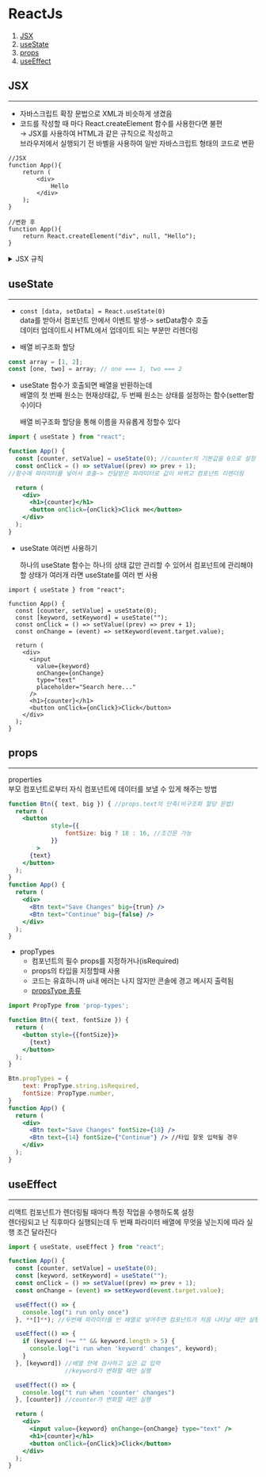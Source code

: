 # ReactJs
1. [JSX](##-JSX)
2. [useState](##-useState)
3. [props](##-props)
4. [useEffect](##-useEffect)


## JSX
---

- 자바스크립트 확장 문법으로 XML과 비슷하게 생겼음
- 코드를 작성할 때 마다 React.createElement 함수를 사용한다면 불편   
→ JSX를 사용하여 HTML과 같은 규칙으로 작성하고  
브라우저에서 실행되기 전 바벨을 사용하여 일반 자바스크립트 형태의 코드로 변환 

```JSX
//JSX
function App(){
	return (
		<div>
			Hello
		</div>
	);
}

//변환 후
function App(){
	return React.createElement("div", null, "Hello");
}
```

<details>
<summary>JSX 규칙</summary>
<div markdown="1">

- 감싸인 요소    

    컴포넌트 내부는 하나의 DOM트리 구조로 이루어져야한다   
    → 컴포넌트 변화를 감지해 낼 때 효율적으로 비교할 수 있다
    
    ```JSX
    // 에러
    function App(){
    	return(
    		<h1>Hello</h1>
    		<h2>Hihi</h2>
    	);
    }
    
    // 성공
    function App(){
    	return(
    		<div>
    			<h1>Hello</h1>
    			<h2>Hihi</h2>
    		</div>
    	);
    }
    ```

- 태그 닫기
    
    ```JSX
    function App(){
    	return (
    		<div>
    			<input type="text />
    		</div>
    	);
    }
    ```
    

- 주석
    
    `{/* */}` 형식 사용
    
- JavaScript 표현

    자바스크립트 표현식을 작성하려면 JSX 내부에 `{ }` 사용
    
    ```jsx
    function App(){
    	const name = "youn";
    	return(
    		<div>
    			<h1>Hello {name}</h1>
    		</div>
    	);
    }
    
    export default App;
    ```

- 조건문
    
    JSX 내부의 JS표현식에서 if문 사용할 수 없다   
    { }안에 삼항 연산자와 AND연산자 사용
    
    ```jsx
    function App(){
    	const name = "youn";
    	return(
    		<div>
    			{name === 'youn' ? (
    				<h1>true</h1>
    			) : (
    				<h1>false</h1>
    			)}
    		</div>
    	);
    }
    
    function App(){
    	const name = "youn";
    	return(
    		<div>
    			{name === 'youn' && <h1>true</h1>} //false일땐 null
    		</div>
    	);
    }
    ```
    
- style
    
    인라인 방식(스타일 객체니까 중괄호 두번 `{{ }}`)   
    카멜 표기법으로 작성
    
    ```jsx
    function App(){
    	return (
    		<div
    			style={{
    				backgroundColor: "tomato",
    				color: "white",
    				fontSize: "20px"
    			}}
    		>
    			Hello
    		</div>;
    	);
    }
    
    //style 객체 미리 선언
    function App(){
    	const style = {
    		backgroundColor: "tomato",
    		color: "white",
    		fontSize: "20px"
    	};
    	return <div style={style}>Hello</div>;
    }
    ```

- class → className

    ```JSX
    function App(){
      return <div className="title">Hello</div>;
    }
    ```

</div>
</details>

## useState
---

- `const [data, setData] = React.useState(0)`   
data를 받아서 컴포넌트 안에서 이벤트 발생-> setData함수 호출   
데이터 업데이트시 HTML에서 업데이트 되는 부분만 리렌더링

- 배열 비구조화 할당

```jsx
const array = [1, 2];
const [one, two] = array; // one === 1, two === 2
```

- useState 함수가 호출되면 배열을 반환하는데   
배열의 첫 번째 원소는 현재상태값, 두 번째 원소는 상태를 설정하는 함수(setter함수)이다

  배열 비구조화 할당을 통해 이름을 자유롭게 정할수 있다

```jsx
import { useState } from "react";

function App() {
  const [counter, setValue] = useState(0); //counter의 기본값을 0으로 설정
  const onClick = () => setValue((prev) => prev + 1);
//함수에 파라미터를 넣어서 호출-> 전달받은 파라미터로 값이 바뀌고 컴포넌트 리렌더링

  return (
    <div>
      <h1>{counter}</h1>
      <button onClick={onClick}>Click me</button>
    </div>
  );
}
```

- useState 여러번 사용하기
    
    하나의 useState 함수는 하나의 상태 값만 관리할 수 있어서 컴포넌트에 관리해야 할 상태가 여러개 라면 useState를 여러 번 사용

```JSX
import { useState } from "react";

function App() {
  const [counter, setValue] = useState(0);
  const [keyword, setKeyword] = useState("");
  const onClick = () => setValue((prev) => prev + 1);
  const onChange = (event) => setKeyword(event.target.value);

  return (
    <div>
      <input
        value={keyword}
        onChange={onChange}
        type="text"
        placeholder="Search here..."
      />
      <h1>{counter}</h1>
      <button onClick={onClick}>Click</button>
    </div>
  );
}
```

## props
---

properties   
부모 컴포넌트로부터 자식 컴포넌트에 데이터를 보낼 수 있게 해주는 방법

```jsx
function Btn({ text, big }) { //props.text의 단축(비구조화 할당 문법)
  return (
    <button
			style={{
				fontSize: big ? 18 : 16, //조건문 가능
			}}
		>
      {text}
    </button>
  );
}
function App() {
  return (
    <div>
      <Btn text="Save Changes" big={trun} />
      <Btn text="Continue" big={false} />
    </div>
  );
}
```

- propTypes
    - 컴포넌트의 필수 props를 지정하거나(isRequired)
    - props의 타입을 지정할때 사용
    - 코드는 유효하니까 ui내 에러는 나지 않지만 콘솔에 경고 메시지 출력됨
    - [propsType 종류](https://ko.legacy.reactjs.org/docs/typechecking-with-proptypes.html)

```jsx
import PropType from 'prop-types';

function Btn({ text, fontSize }) {
  return (
    <button style={{fontSize}}>
      {text}
    </button>
  );
}

Btn.propTypes = {
	text: PropType.string.isRequired,
	fontSize: PropType.number,
}
function App() {
  return (
    <div>
      <Btn text="Save Changes" fontSize={18} />
      <Btn text={14} fontSize={"Continue"} /> //타입 잘못 입력될 경우
    </div>
  );
}
```

## useEffect
---

리액트 컴포넌트가 렌더링될 때마다 특정 작업을 수행하도록 설정   
렌더링되고 난 직후마다 실행되는데 두 번째 파라미터 배열에 무엇을 넣는지에 따라 실행 조건 달라진다

```jsx
import { useState, useEffect } from "react";

function App() {
  const [counter, setValue] = useState(0);
  const [keyword, setKeyword] = useState("");
  const onClick = () => setValue((prev) => prev + 1);
  const onChange = (event) => setKeyword(event.target.value);

  useEffect(() => {
    console.log("i run only once")
  }, **[]**); //두번째 파라미터를 빈 배열로 넣어주면 컴포넌트가 처음 나타날 때만 실행

  useEffect(() => {
    if (keyword !== "" && keyword.length > 5) {
      console.log("i run when 'keyword' changes", keyword);
    }
  }, [keyword]) //배열 안에 검사하고 싶은 값 입력
				//keyword가 변화할 때만 실행

  useEffect(() => {
    console.log("t run when 'counter' changes")
  }, [counter]) //counter가 변화할 때만 실행

  return (
    <div>
      <input value={keyword} onChange={onChange} type="text" />
      <h1>{counter}</h1>
      <button onClick={onClick}>Click</button>
    </div>
  );
}
```
